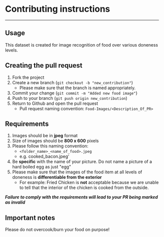 # Contributing instructions

---
## Usage
This dataset is created for image recognition of food over various doneness levels.

## Creating the pull request

1. Fork the project
2. Create a new branch (`git checkout -b "new_contribution"`)
      * Please make sure that the branch is named appropriately. 
3. Commit your change (`git commit -m "Added new food image"`)
4. Push to your branch (`git push origin new_contribution`)
5. Return to Github and open the pull request
      * Pull request naming convention: `Food-Images/<Description_Of_PR>`

## Requirements
1. Images should be in **jpeg** format
2. Size of images should be **800 x 600** pixels
3. Please follow this naming convention:
     * `<folder_name>_<name_of_food>.jpeg` 
     * e.g. cooked_bacon.jpeg'
4. Be **specific** with the name of your picture.
     Do not name a picture of a hard boiled egg as just "egg"
5. Please make sure that the images of the food item at all levels of doneness is **differentiable from the exterior**
      * For example: Fried Chicken is **not** acceptable because we are unable to tell that the interior of the chicken is cooked from the outside.

**_Failure to comply with the requirements will lead to your PR being marked as invalid_**

## Important notes
Please do not overcook/burn your food on purpose!
  
  

